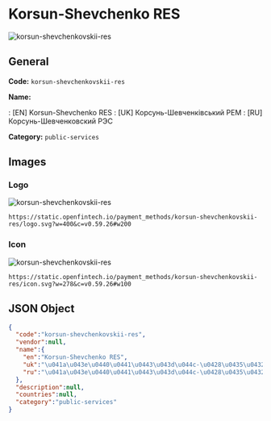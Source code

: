 
# Korsun-Shevchenko RES 
![korsun-shevchenkovskii-res](https://static.openfintech.io/payment_methods/korsun-shevchenkovskii-res/logo.svg?w=400&c=v0.59.26#w200)  

## General 
**Code:** `korsun-shevchenkovskii-res` 
 
**Name:** 
 
:	[EN] Korsun-Shevchenko RES 
:	[UK] Корсунь-Шевченківський РЕМ 
:	[RU] Корсунь-Шевченковский РЭС 
 
**Category:** `public-services` 
 

## Images 

### Logo 
![korsun-shevchenkovskii-res](https://static.openfintech.io/payment_methods/korsun-shevchenkovskii-res/logo.svg?w=400&c=v0.59.26#w200)  

```
https://static.openfintech.io/payment_methods/korsun-shevchenkovskii-res/logo.svg?w=400&c=v0.59.26#w200
```  

### Icon 
![korsun-shevchenkovskii-res](https://static.openfintech.io/payment_methods/korsun-shevchenkovskii-res/icon.svg?w=278&c=v0.59.26#w100)  

```
https://static.openfintech.io/payment_methods/korsun-shevchenkovskii-res/icon.svg?w=278&c=v0.59.26#w100
```  

## JSON Object 

```json
{
  "code":"korsun-shevchenkovskii-res",
  "vendor":null,
  "name":{
    "en":"Korsun-Shevchenko RES",
    "uk":"\u041a\u043e\u0440\u0441\u0443\u043d\u044c-\u0428\u0435\u0432\u0447\u0435\u043d\u043a\u0456\u0432\u0441\u044c\u043a\u0438\u0439 \u0420\u0415\u041c",
    "ru":"\u041a\u043e\u0440\u0441\u0443\u043d\u044c-\u0428\u0435\u0432\u0447\u0435\u043d\u043a\u043e\u0432\u0441\u043a\u0438\u0439 \u0420\u042d\u0421"
  },
  "description":null,
  "countries":null,
  "category":"public-services"
}
```  
